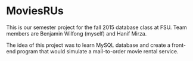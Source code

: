 # MoviesRUs
This is our semester project for the fall 2015 database class at FSU. Team members are Benjamin Wilfong (myself) and Hanif Mirza.

The idea of this project was to learn MySQL database and create a front-end program that would simulate a mail-to-order movie rental service.
